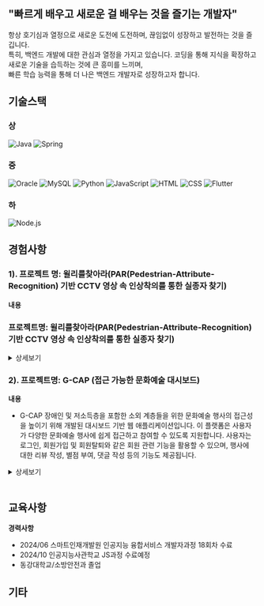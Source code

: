 ## "빠르게 배우고 새로운 걸 배우는 것을 즐기는 개발자"
항상 호기심과 열정으로 새로운 도전에 도전하며, 끊임없이 성장하고 발전하는 것을 즐깁니다. <br> 
특히, 백엔드 개발에 대한 관심과 열정을 가지고 있습니다. 코딩을 통해 지식을 확장하고 새로운 기술을 습득하는 것에 큰 흥미를 느끼며, <br>
빠른 학습 능력을 통해 더 나은 백엔드 개발자로 성장하고자 합니다. <br>


## 기술스택

### 상
![Java](https://img.shields.io/badge/Java-ED8B00?style=for-the-badge&logo=openjdk&logoColor=white)
![Spring](https://img.shields.io/badge/Spring-6DB33F?style=for-the-badge&logo=spring&logoColor=white)

### 중
![Oracle](https://img.shields.io/badge/Oracle-F80000?style=for-the-badge&logo=oracle&logoColor=white)
![MySQL](https://img.shields.io/badge/MySQL-00000F?style=for-the-badge&logo=mysql&logoColor=white)
![Python](https://img.shields.io/badge/Python-3776AB?style=for-the-badge&logo=python&logoColor=white)
![JavaScript](https://img.shields.io/badge/JavaScript-F7DF1E?style=for-the-badge&logo=JavaScript&logoColor=black)
![HTML](https://img.shields.io/badge/HTML-239120?style=for-the-badge&logo=html5&logoColor=white)
![CSS](https://img.shields.io/badge/CSS-239120?style=for-the-badge&logo=css3&logoColor=white)
![Flutter](https://img.shields.io/badge/Flutter-02569B?style=for-the-badge&logo=flutter&logoColor=white)

### 하
![Node.js](https://img.shields.io/badge/Node.js-43853D?style=for-the-badge&logo=node.js&logoColor=white)

## 경험사항

### 1). 프로젝트 명: 윌리를찾아라(PAR(Pedestrian-Attribute-Recognition) 기반 CCTV 영상 속 인상착의를 통한 실종자 찾기)

**내용**


### 프로젝트명: 윌리를찾아라(PAR(Pedestrian-Attribute-Recognition) 기반 CCTV 영상 속 인상착의를 통한 실종자 찾기)

<details>
<summary>상세보기</summary>

**프로젝트 참여자**
- 조승혁, 김자영, 박덕근, 이대길, 안영빈

**기술**

| 프레임워크 | 프론트엔드 | 백엔드 프로그래밍 <br> 언어 | 웹 서버 | 데이터베이스 | 버전 관리 |
|------------|------------|----------------------------|---------|--------------|------------|
| ![Flask](https://img.shields.io/badge/Flask-000000?style=for-the-badge&logo=flask&logoColor=white) | ![React](https://img.shields.io/badge/React-61DAFB?style=for-the-badge&logo=react&logoColor=black) | ![Python](https://img.shields.io/badge/Python-3776AB?style=for-the-badge&logo=python&logoColor=white) | ![Apache](https://img.shields.io/badge/Apache-D22128?style=for-the-badge&logo=apache&logoColor=white) | ![MySQL](https://img.shields.io/badge/MySQL-4479A1?style=for-the-badge&logo=mysql&logoColor=white) | ![GitHub](https://img.shields.io/badge/GitHub-181717?style=for-the-badge&logo=GitHub&logoColor=white) |

### 기타 기술 스택

- **외부 API**: 
  - ![KakaoMap](https://img.shields.io/badge/KakaoMap-FFCD00?style=for-the-badge&logo=kakaotalk&logoColor=black)
  - ![DALL-E 3](https://img.shields.io/badge/DALL--E_3-000000?style=for-the-badge&logo=openai&logoColor=white)
  - ![AWS S3](https://img.shields.io/badge/AWS_S3-569A31?style=for-the-badge&logo=amazons3&logoColor=white)
- **모델링 및 이미지 처리**:
  - ![YOLO](https://img.shields.io/badge/YOLO-00FFFF?style=for-the-badge&logoColor=black)
  - ![PyTorch](https://img.shields.io/badge/PyTorch-EE4C2C?style=for-the-badge&logo=pytorch&logoColor=white)
  - ![OpenCV](https://img.shields.io/badge/OpenCV-5C3EE8?style=for-the-badge&logo=opencv&logoColor=white)

**활용**

**역량**

**배우고 느낀점**


# 프로젝트명(팀명:윌리를 찾아라)
윌리를 찾아라👕👖- PAR(Pedestrian-Attribute-Recognition) 기반 CCTV 영상 속 인상착의를 통한 실종자 찾기🎥

2023 인공지능 개발자과정 18회차 - 스마트인재개발원  
프로젝트 기간: 24.05.22 ~ 24.06.20

# 목차
1. [서비스소개](#서비스소개)
2. [주요기능](#주요기능)
3. [시스템 아키텍처](#시스템-아키텍처)
4. [서비스 흐름도](#서비스-흐름도)
5. [화면구성(시연영상)](#화면구성시연영상)
6. [팀원역할](#팀원역할)
7. [초기 세팅](#초기-세팅)

## 서비스소개
사용자로부터 인상착의 정보를 받아 CCTV의 데이터에서 인상착의 정보와 일치한 객체를 찾아 실종자를 찾아주는 서비스

## 주요기능
1. 사용자로부터 인상착의 정보를 라디오 버튼으로 입력을 받음
2. 입력 받은 인상착의 정보를 DB 저장 및 모델로 전송
3. 모델이 입력받은 실종자 최종 위치를 기반으로 CCTV를 조회
4. 인상착의와 일치한 인물을 발견 시 해당 CCTV 화면 캡쳐 후 사용자에게 전송
5. 사용자는 캡쳐를 확인하여 실종자와 비교
6. CCTV 위치를 기반으로 실종자 위치로 이동하여 찾음
7. 부가적인 기능으로 인상착의 정보로 생성형 AI를 사용하여 포스터 생성
8. 다른 사용자가 포스터 사진으로 위치 제보 가능

## 시스템 아키텍처
![시스템 아키텍처](/assets/image.png)

## 서비스 흐름도
![서비스 흐름도](/assets/image-1.png)

## 화면구성(시연영상)
<video controls src="assets/Demo.mp4" title="시연영상"></video>

## 팀원역할
![팀원역할](/assets/image-2.png)

## 초기 세팅
### 1. Git 설치 및 사용자 등록
#### Git 설치
1. [Git 공식 사이트](https://git-scm.com/download/win/)에서 Git을 다운로드하여 설치합니다.

#### Git 사용자 등록
1. 터미널을 열고 다음 명령어를 실행합니다.
    ```sh
    git config --global user.name "Your Name"
    git config --global user.email "your.email@example.com"
    ```

#### 프로젝트 클론
1. [VSCode](https://code.visualstudio.com/download) 또는 [다른 IDE](https://www.cursor.com/)를 실행합니다.
2. 터미널 창을 엽니다.
3. 다음 명령어를 실행하여 프로젝트를 클론합니다.
    ```sh
    git clone https://github.com/memorygreen/final_project_K18.git
    ```

### 2. Front 실행 환경 구성
#### 노드 설치하기
1. [Node.js 공식 사이트](https://nodejs.org/en)에서 Node.js를 다운로드하여 설치합니다.

#### 프로젝트 설정
1. VSCode에서 `final_project_K18` 폴더를 엽니다.
2. 터미널에서 다음 명령어를 실행합니다.
    ```sh
    cd final_project_K18/front
    npm install
    npm start
    ```
3. `.env` 파일을 생성하여 보안 관련 코드를 작성합니다.

### 3. Back 실행 환경 구성
#### 파이썬 설치하기
1. [Python 공식 사이트](https://www.python.org/downloads/)에서 Python을 다운로드하여 설치합니다.

#### 프로젝트 설정
1. VSCode에서 `final_project_K18` 폴더를 엽니다.
2. `Ctrl + Shift + P`를 누르고 `>Python: Select Interpreter`를 선택합니다.
3. 파이썬 버전을 선택합니다.
4. 터미널에서 다음 명령어를 실행합니다.
    ```sh
    cd back
    pip install -r requirements.txt
    python app.py
    ```
5. 만약 `pip install` 명령어가 작동하지 않는다면 다음을 수행합니다.
    - 윈도우 검색창에 시스템 환경 변수 편집을 입력하고 엽니다.
    - 고급 탭에서 환경 변수를 클릭합니다.
    - 시스템 변수 목록에서 Path를 찾아 클릭한 후 편집을 클릭합니다.
    - 새로 만들기를 클릭하고 다음 경로를 추가합니다.
        ```sh
        C:\Users\{사용자이름}\AppData\Local\Programs\Python\Python312\Scripts
        ```
    - VSCode를 재실행하고 `final_project_K18` 폴더를 엽니다.
    - 터미널에서 해당 명령어를 다시 실행합니다.
        ```sh
        cd back
        pip install -r requirements.txt
        python app.py
        ```
    - 문제가 해결되지 않으면 컴퓨터를 재부팅합니다.
6. `.env` 파일을 생성하여 보안 관련 코드를 작성합니다.

### 4. Model 실행 환경 구성
#### 모델 설치
1. [모델 다운로드](https://www.dropbox.com/scl/fo/e1l7kwn6qdnu91auiw13m/AIQCWlAnK3vJwwoc7pgUak4?rlkey=1e6pwpoa3x14nk6fmg8ewhvva&st=8ydslwcc&dl=0) 링크를 클릭해서 모델을 설치합니다.
2. 모델을 설치한 후 프로젝트 폴더에 위치시킵니다.
3. 터미널에서 다음 명령어를 실행합니다.
    ```sh
    cd model
    pip install -r requirements.txt
    python app.py
    ```
4. `.env` 파일을 생성하여 보안 관련 코드를 작성합니다.

</details>



### 2). 프로젝트명: G-CAP (접근 가능한 문화예술 대시보드)

**내용**
- G-CAP 장애인 및 저소득층을 포함한 소외 계층들을 위한 문화예술 행사의 접근성을 높이기 위해 개발된 대시보드 기반 웹 애플리케이션입니다. 이 플랫폼은 사용자가 다양한 문화예술 행사에 쉽게 접근하고 참여할 수 있도록 지원합니다. 사용자는 로그인, 회원가입 및 회원탈퇴와 같은 회원 관련 기능을 활용할 수 있으며, 행사에 대한 리뷰 작성, 별점 부여, 댓글 작성 등의 기능도 제공됩니다.

<details>
<summary>상세보기</summary>

**프로젝트 참여자**
- 백종호(프론트), 조승혁(백), 변지원(프론트), 이대길(프론트), 이정훈(API)


**기술**

| 프레임워크 | 프론트엔드 | 백엔드 프로그래밍 <br> 언어 | 웹 서버 | 데이터베이스 <br> 연동 | 데이터베이스 | 버전 관리 |
|------------|------------|----------------------------|---------|----------------------|--------------|------------|
| ![Spring](https://img.shields.io/badge/Spring-6DB33F?style=for-the-badge&logo=spring&logoColor=white) | ![JavaScript](https://img.shields.io/badge/JavaScript-F7DF1E?style=for-the-badge&logo=JavaScript&logoColor=black) | ![Java](https://img.shields.io/badge/Java-ED8B00?style=for-the-badge&logo=openjdk&logoColor=white) | ![Apache Tomcat](https://img.shields.io/badge/Apache%20Tomcat-F8DC75?style=for-the-badge&logo=apache&logoColor=black) | ![JDBC](https://img.shields.io/badge/JDBC-0095D5?style=for-the-badge&logo=java&logoColor=white) <br> ![MyBatis](https://img.shields.io/badge/MyBatis-6DB33F?style=for-the-badge&logo=java&logoColor=white) | ![Oracle](https://img.shields.io/badge/Oracle-F80000?style=for-the-badge&logo=oracle&logoColor=white) | ![GitHub](https://img.shields.io/badge/GitHub-181717?style=for-the-badge&logo=GitHub&logoColor=white) |




**지식적 역량**
- 스프링 프레임워크를 활용한 백엔드 개발 능력 향상
- 오라클 데이터베이스를 효과적으로 활용한 데이터 관리 능력 향상
- 백엔드 프로그래밍 언어인 Java의 사용법 이해 및 숙달

**태도적 역량**
- 효과적인 소통 능력 향상
- 프로젝트 협업에서의 책임감
- 지속적인 학습과 개선 의지

**배운 점**
- 소통의 중요성: 프로젝트 중에 소통이 원활하지 않아 같은 작업을 중복으로 진행하는 일이 있었습니다. 이를 통해 효과적인 소통이 프로젝트의 효율성과 품질에 미치는 영향을 명확히 이해하게 되었습니다.
- 깃허브 활용 능력: 프로젝트에서 깃허브를 활용하여 협업 및 버전 관리를 하였지만, 이에 더 많은 숙련도를 갖추어야 함을 느꼈습니다. 다음 프로젝트에선 깃허브를 보다 효과적으로 활용할 수 있도록 노력하겠습니다.

**느낀 점**
- 프로젝트를 통해 배운 것들을 다음 프로젝트나 협업에서 더욱 효과적으로 활용할 수 있도록 노력하겠습니다. 소통과 깃허브 사용에 대한 능력을 높이는 것이 향후 프로젝트의 성공에 중요한 역할을 할 것이라고 느꼈습니다.
</details>
<br>




## 교육사항

**경력사항**
- 2024/06 스마트인재개발원 인공지능 융합서비스 개발자과정 18회차 수료
- 2024/10 인공지능사관학교 JS과정 수료예정
- 동강대학교/소방안전과 졸업


## 기타





<!--
**J-sh1/J-sh1** is a ✨ _special_ ✨ repository because its `README.md` (this file) appears on your GitHub profile.

Here are some ideas to get you started:

- 🔭 I’m currently working on ...
- 🌱 I’m currently learning ...
- 👯 I’m looking to collaborate on ...
- 🤔 I’m looking for help with ...
- 💬 Ask me about ...
- 📫 How to reach me: ...
- 😄 Pronouns: ...
- ⚡ Fun fact: ...
-->
